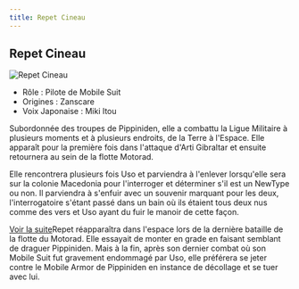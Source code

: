 ```yaml
---
title: Repet Cineau
---
```


Repet Cineau
------------


![Repet Cineau](/images/stories/saga/vgundam/persos/repet-cineau.png)
* Rôle : Pilote de Mobile Suit
* Origines : Zanscare
* Voix Japonaise : Miki Itou


Subordonnée des troupes de Pippiniden, elle a combattu la Ligue Militaire à plusieurs moments et à plusieurs endroits, de la Terre à l'Espace. Elle apparaît pour la première fois dans l'attaque d'Arti Gibraltar et ensuite retournera au sein de la flotte Motorad. 



Elle rencontrera plusieurs fois Uso et parviendra à l'enlever lorsqu'elle sera sur la colonie Macedonia pour l'interroger et déterminer s'il est un NewType ou non. Il parviendra à s'enfuir avec un souvenir marquant pour les deux, l'interrogatoire s'étant passé dans un bain où ils étaient tous deux nus comme des vers et Uso ayant du fuir le manoir de cette façon. 


[Voir la suite](javascript:spoiler();)Repet réapparaîtra dans l'espace lors de la dernière bataille de la flotte du Motorad. Elle essayait de monter en grade en faisant semblant de draguer Pippiniden. Mais à la fin, après son dernier combat où son Mobile Suit fut gravement endommagé par Uso, elle préférera se jeter contre le Mobile Armor de Pippiniden en instance de décollage et se tuer avec lui.


